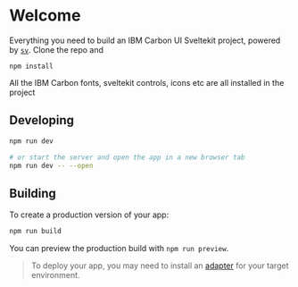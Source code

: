 # Welcome

Everything you need to build an IBM Carbon UI Sveltekit project, powered by [`sv`](https://github.com/sveltejs/cli).
Clone the repo and 
```
npm install
```

All the IBM Carbon fonts, sveltekit controls, icons etc are all installed in the project

## Developing


```bash
npm run dev

# or start the server and open the app in a new browser tab
npm run dev -- --open
```

## Building

To create a production version of your app:

```bash
npm run build
```

You can preview the production build with `npm run preview`.

> To deploy your app, you may need to install an [adapter](https://svelte.dev/docs/kit/adapters) for your target environment.
